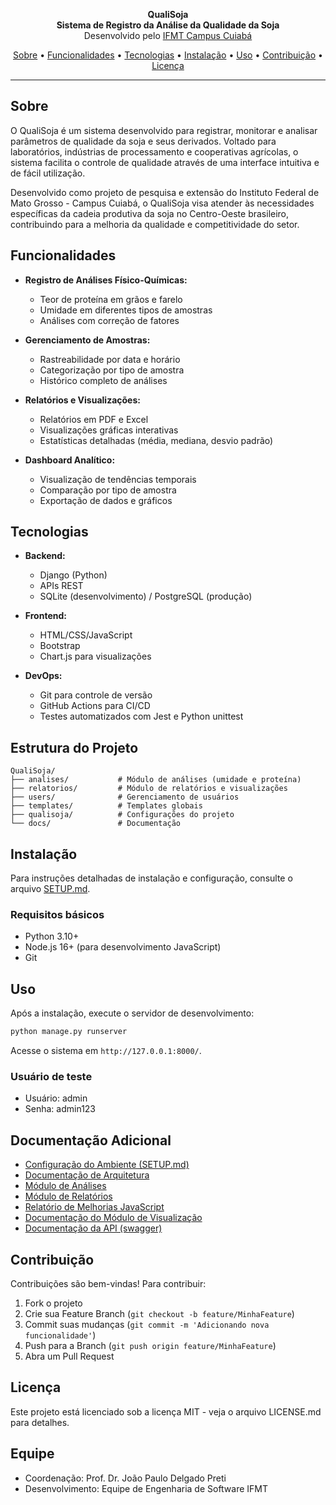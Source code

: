 
<p align="center">
  <b>QualiSoja</b><br>
  <b>Sistema de Registro da Análise da Qualidade da Soja</b><br>
  Desenvolvido pelo <a href="https://cba.ifmt.edu.br/">IFMT Campus Cuiabá</a>
</p>

<p align="center">
  <a href="#sobre">Sobre</a> •
  <a href="#funcionalidades">Funcionalidades</a> •
  <a href="#tecnologias">Tecnologias</a> •
  <a href="#instalação">Instalação</a> •
  <a href="#uso">Uso</a> •
  <a href="#contribuição">Contribuição</a> •
  <a href="#licença">Licença</a>
</p>

---

## Sobre

O QualiSoja é um sistema desenvolvido para registrar, monitorar e analisar parâmetros de qualidade da soja e seus derivados. Voltado para laboratórios, indústrias de processamento e cooperativas agrícolas, o sistema facilita o controle de qualidade através de uma interface intuitiva e de fácil utilização.

Desenvolvido como projeto de pesquisa e extensão do Instituto Federal de Mato Grosso - Campus Cuiabá, o QualiSoja visa atender às necessidades específicas da cadeia produtiva da soja no Centro-Oeste brasileiro, contribuindo para a melhoria da qualidade e competitividade do setor.

## Funcionalidades

- **Registro de Análises Físico-Químicas:**
  - Teor de proteína em grãos e farelo
  - Umidade em diferentes tipos de amostras
  - Análises com correção de fatores

- **Gerenciamento de Amostras:**
  - Rastreabilidade por data e horário
  - Categorização por tipo de amostra
  - Histórico completo de análises

- **Relatórios e Visualizações:**
  - Relatórios em PDF e Excel
  - Visualizações gráficas interativas
  - Estatísticas detalhadas (média, mediana, desvio padrão)

- **Dashboard Analítico:**
  - Visualização de tendências temporais
  - Comparação por tipo de amostra
  - Exportação de dados e gráficos

## Tecnologias

- **Backend:**
  - Django (Python)
  - APIs REST
  - SQLite (desenvolvimento) / PostgreSQL (produção)

- **Frontend:**
  - HTML/CSS/JavaScript
  - Bootstrap
  - Chart.js para visualizações

- **DevOps:**
  - Git para controle de versão
  - GitHub Actions para CI/CD
  - Testes automatizados com Jest e Python unittest

## Estrutura do Projeto

```
QualiSoja/
├── analises/           # Módulo de análises (umidade e proteína)
├── relatorios/         # Módulo de relatórios e visualizações
├── users/              # Gerenciamento de usuários
├── templates/          # Templates globais
├── qualisoja/          # Configurações do projeto
└── docs/               # Documentação
```

## Instalação

Para instruções detalhadas de instalação e configuração, consulte o arquivo [SETUP.md](SETUP.md).

### Requisitos básicos

- Python 3.10+
- Node.js 16+ (para desenvolvimento JavaScript)
- Git

## Uso

Após a instalação, execute o servidor de desenvolvimento:

```bash
python manage.py runserver
```

Acesse o sistema em `http://127.0.0.1:8000/`.

### Usuário de teste

- Usuário: admin
- Senha: admin123

## Documentação Adicional

- [Configuração do Ambiente (SETUP.md)](SETUP.md)
- [Documentação de Arquitetura](docs/arquitetura.md)
- [Módulo de Análises](docs/modulo_analises.md)
- [Módulo de Relatórios](docs/modulo_relatorios.md)
- [Relatório de Melhorias JavaScript](docs/relatorio_melhorias_javascript.md)
- [Documentação do Módulo de Visualização](templates/static/geral/js/README.md)
- [Documentação da API (swagger)](api/docs)

## Contribuição

Contribuições são bem-vindas! Para contribuir:

1. Fork o projeto
2. Crie sua Feature Branch (`git checkout -b feature/MinhaFeature`)
3. Commit suas mudanças (`git commit -m 'Adicionando nova funcionalidade'`)
4. Push para a Branch (`git push origin feature/MinhaFeature`)
5. Abra um Pull Request

## Licença

Este projeto está licenciado sob a licença MIT - veja o arquivo LICENSE.md para detalhes.

## Equipe

- Coordenação: Prof. Dr. João Paulo Delgado Preti
- Desenvolvimento: Equipe de Engenharia de Software IFMT
